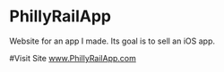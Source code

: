 # PhillyRailApp
Website for an app I made.  Its goal is to sell an iOS app.    

#Visit Site
www.PhillyRailApp.com
